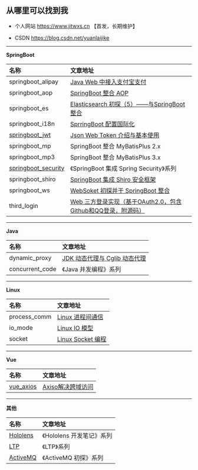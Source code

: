 ## 从哪里可以找到我

- 个人网站 https://www.jitwxs.cn 【首发，长期维护】

- CSDN https://blog.csdn.net/yuanlaijike

---

**SpringBoot**

| 名称 | 文章地址 |
|:---|:---|
|springboot_alipay|[Java Web 中接入支付宝支付](https://www.jitwxs.cn/ea57cb90.html)|
|springboot_aop|[SpringBoot 整合 AOP](https://www.jitwxs.cn/77bba914.html)|
|springboot_es|[Elasticsearch 初探（5）——与SpringBoot整合](https://www.jitwxs.cn/79a2adb2.html)|
|springboot_i18n|[SprringBoot 配置国际化](https://www.jitwxs.cn/885663.html)|
|[springboot_jwt](./SpringBoot/springboot_jwt/README.md.html)|[Json Web Token 介绍与基本使用](https://www.jitwxs.cn/7ac4f061.html)|
|springboot_mp|SpringBoot 整合 MyBatisPlus 2.x|
|springboot_mp3|SpringBoot 整合 MyBatisPlus 3.x|
|[springboot_security](./SpringBoot/springboot_security/README.md.html)|《SpringBoot 集成 Spring Security》系列|
|springboot_shiro|[SpringBoot 集成 Shiro 安全框架](https://www.jitwxs.cn/30819bdf.html)|
|springboot_ws|[WebSoket 初探并于 SpringBoot 整合](https://www.jitwxs.cn/9af7a6d1.html)|
|third_login|[Web 三方登录实现（基于OAuth2.0，包含Github和QQ登录，附源码）](https://www.jitwxs.cn/33ad9e35.html)|

---

**Java**

| 名称 | 文章地址 |
|:---|:---|
|dynamic_proxy|[JDK 动态代理与 Cglib 动态代理](https://www.jitwxs.cn/8ee3adf6.html)|
|concurrent_code|《Java 并发编程》系列|

---

**Linux**

| 名称 | 文章地址 |
|:---|:---|
|process_comm|[Linux 进程间通信](https://www.jitwxs.cn/6c8041c0.html)|
|io_mode|[Linux IO 模型](https://www.jitwxs.cn/3b3bd025.html)|
|socket|[Linux Socket 编程](https://www.jitwxs.cn/f2ee55a7.html)|

---

**Vue**

| 名称 | 文章地址 |
|:---|:---|
|[vue_axios](./Vue/vue_axios/README.md.html)|[Axiso解决跨域访问](https://www.jitwxs.cn/dad1fbe2.html)|

---

**其他**

| 名称 | 文章地址 |
|:---|:---|
|[Hololens](./Hololens/README.md.html)|《Hololens 开发笔记》系列|
|[LTP](./LTP/README.md.html)|《LTP》系列|
|[ActiveMQ](./ActiveMQ/README.md.html)|《ActiveMQ 初探》系列|